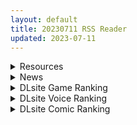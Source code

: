 ```yaml
---
layout: default
title: 20230711 RSS Reader
updated: 2023-07-11
---
```


<details class='content-parent'>
<summary>
Resources
</summary>
<details class='content-child'>
<summary>
<span class='rss-title'> [RJ01009167] [MAG館(v-mag)]人妻オナペット幸乃さん町内会温泉旅行全裸バスガイド! </span> <a class='rss-link' href='https://gmgard.com/gm122990' target='_blank'>&nbsp;</a>
<div class='rss-published'> 🕛 20230710 16:10:14</div>
</summary>
<img src="https://static.gmgard.us/Images/upload/10117102257277369.jpg" /><br /><p>町内会のシェアオナホ幸乃さんと一緒に温泉旅行! ドスケベな事が起こらない訳がない!</p>
</details>
<details class='content-child'>
<summary>
<span class='rss-title'> [自扫] [更生文化中文版] [无修正]  [中乃空] 向日葵カノジョ | 向日葵女友 [EPUB] </span> <a class='rss-link' href='https://gmgard.com/gm122991' target='_blank'>&nbsp;</a>
<div class='rss-published'> 🕛 20230710 15:46:36</div>
</summary>
<img src="https://static.gmgard.us/Images/upload/58740102346363907.jpg" /><br /><p>禁转他站。</p>
</details>
<details class='content-child'>
<summary>
<span class='rss-title'> [ヨダカパン][SURVIVE MORE]メスネコのシッポ～催●パワーでイジメっこもスキなコもヤリタイほうだい～ </span> <a class='rss-link' href='https://www.hacg.sbs/wp/96773.html' target='_blank'>&nbsp;</a>
<div class='rss-published'> 🕛 20230710 14:25:55</div>
</summary>
全彩CG集作品附带SURVIVE的有声动态漫画。 剧情就是男主获得了一根猫尾巴， &#8230; <a href="https://www.hacg.sbs/wp/96773.html">继续阅读 <span class="meta-nav">&#8594;</span></a>
</details>
<details class='content-child'>
<summary>
<span class='rss-title'> [悪転奏進 (黒糖ニッケ)] 快談都市伝説 深夜の駅でメスガキに突然エッチを迫られ搾りとられる本 (オリジナル) </span> <a class='rss-link' href='https://gmgard.com/gm122989' target='_blank'>&nbsp;</a>
<div class='rss-published'> 🕛 20230710 14:22:02</div>
</summary>
<img src="https://static.gmgard.us/Images/upload/95489102222011959.jpg" /><br /><p>这是个送子观音一般的怪谈故事。</p>
</details>
<details class='content-child'>
<summary>
<span class='rss-title'> [自购][RJ01066136][みかん畑]爆乳おばさんと夏の田舎性活 </span> <a class='rss-link' href='https://gmgard.com/gm122985' target='_blank'>&nbsp;</a>
<div class='rss-published'> 🕛 20230710 13:25:02</div>
</summary>
<img src="https://static.gmgard.us/Images/upload/18060092341361563.jpg" /><br /><p>我来力！</p>
</details>
<details class='content-child'>
<summary>
<span class='rss-title'> [日系/合集][かしわ屋 (ひよひよ)]催眠学園乱交科等57本[催眠/乱交][2.3G] </span> <a class='rss-link' href='https://gmgard.com/gm122986' target='_blank'>&nbsp;</a>
<div class='rss-published'> 🕛 20230710 13:23:39</div>
</summary>
<img src="https://static.gmgard.us/Images/upload/16688101052245836.jpg" /><br /><p>目录</p>
</details>
<details class='content-child'>
<summary>
<span class='rss-title'> [村长个人汉化] [RJ117041] [蕎麦とマヨ (朱赦ぼたん)] ヒーロー連合洗脳陥落の罠~サイボーグ娘編~ </span> <a class='rss-link' href='https://gmgard.com/gm122988' target='_blank'>&nbsp;</a>
<div class='rss-published'> 🕛 20230710 12:36:41</div>
</summary>
<img src="https://static.gmgard.us/Images/upload/42975102036415113.jpg" /><br /><p>村长原话：
同志们好啊村长又来了，这次还是荞麦那个系列的第一本，不过这本没啥意思啊，实话说荞麦就是废话多玩法有时候很无聊，有的就很不错，这次的剧情就是搭档被抓然后自己也被抓了，没办法啊，毕竟变成机器人了头脑比较简单，所以本次的正能量就是：机器人是不能代替人类的啊，毕竟随便搞个病毒就瘫痪了，小时候看那个机械公敌还是可怕的（毕竟长得太丑了不能做老婆）。好了，这次就到这了我们下次再见！</p>
</details>
<details class='content-child'>
<summary>
<span class='rss-title'> [无修正][未知字幕组][milky] 義母の吐息 ~背徳心に漂う母の色香 1+2 </span> <a class='rss-link' href='https://gmgard.com/gm122987' target='_blank'>&nbsp;</a>
<div class='rss-published'> 🕛 20230710 12:33:10</div>
</summary>
<img src="https://iili.io/Hs0CBIe.gif" /><br /><p>男主正值青春期 有一次看见后妈跟老爸在啪啪啪 看得入神 第二天看见叠好的衣服有昨天晚上后妈穿的内裤 于是色从心头起拿着内裤撸了起来...</p>
</details>

</details>
<details class='content-parent'>
<summary>
News
</summary>
<details class='content-child'>
<summary>
<span class='rss-title'> きゃべつそふと 最新作《あまいろショコラータ3》公開OP影片 </span> <a class='rss-link' href='https://home.gamer.com.tw/creationDetail.php?sn=5752912' target='_blank'>&nbsp;</a>
<div class='rss-published'> 🕛 20230710 12:48:55</div>
</summary>
<div align="center"><img border="0" class="gallery-image" src="https://i.imgur.com/KQBGlbW.jpg" width="650" /></div><div><br /></div><div>曾製作<b>《ジュエリー・ハーツ・アカデミア》</b>、<b>《あまいろショコラータ》</b>的遊戲公司 きゃべつそふと ，於今日(7/10)公開最新作<b>《あまいろショコラータ3》</b>的OP影片，預定2023年11月發售。</div><div><br /></div><div><div class="videoWrapper"><div class="videoWrapper video-youtube"></div></div></div><div align="center"><br /></div><div align="center"><b><font size="4">【故事劇情】</font></b></div><div align="center">未公開</div><div align="center"><br /></div><div align="center"><img border="0" class="gallery-image" src="https://i.imgur.com/hPzbnuG.png" width="305" /> <img border="0" class="gallery-image" src="https://i.imgur.com/Vv78yGU.png" width="305" /></div><div align="center"><img border="0" class="gallery-image" src="https://i.imgur.com/frkCfWd.png" width="305" /> <img border="0" class="gallery-image" src="https://i.imgur.com/ul8uR0m.png" width="305" /></div><div align="center"><img border="0" class="gallery-image" src="https://i.imgur.com/9Z1uYe8.png" width="305" /> <img border="0" class="gallery-image" src="https://i.imgur.com/uxcaJzB.png" width="305" /></div><div align="center"><img border="0" class="gallery-image" src="https://i.imgur.com/dY7mRgn.png" width="305" /> <img border="0" class="gallery-image" src="https://i.imgur.com/nICxQQT.png" width="305" /></div><div align="center"><img border="0" class="gallery-image" src="https://i.imgur.com/ORe5Iob.png" width="305" /> <img border="0" class="gallery-image" src="https://i.imgur.com/VTOJH2g.png" width="305" /></div><div align="center"><br /></div><div align="center"><br /></div><div align="left"><b><font size="4">CAST</font></b></div><div align="left"><div>百々瀬 みつき　CV：都とわ</div><div>コハナ　CV：明羽杏子</div><div><div><div>雪村 千絵莉　CV：藤咲ウサ</div><div>天宮 みくり　CV：八ッ橋しなもん</div></div></div><div>御園 苺華　CV：月白まひる</div><div>舞羽 ナナ　CV：朔羅ことね</div></div><div align="left"><br /></div><div><div><b><font size="4">STAFF</font></b></div><div><div>劇本：山蕗順平</div><div>原畫：しらたま、梱枝りこ</div><div>發售日：2023年11月</div><div>官網：未公開</div></div></div><div><br /></div>
</details>

</details>
<details class='content-parent'>
<summary>
DLsite Game Ranking
</summary>
<details class='content-child'>
<summary>
<span class='rss-title'> 護身術道場 秘密のNTRレッスン [WAKUWAKU] </span> <a class='rss-link' href='https://www.dlsite.com/maniax/work/=/product_id/RJ01053661.html' target='_blank'>&nbsp;</a>
<div class='rss-published'> 🕛 20230711 13:10:48</div>
</summary>
<img src ="http://img.dlsite.jp/modpub/images2/work/doujin/RJ01054000/RJ01053661_img_main.jpg"/><br/>これはシミュレーション系のエロゲーで、ユーモアな要素が盛り込まれています。
</details>
<details class='content-child'>
<summary>
<span class='rss-title'> セイントギアフォース [メタモルフォーゼ] </span> <a class='rss-link' href='https://www.dlsite.com/maniax/work/=/product_id/RJ01002988.html' target='_blank'>&nbsp;</a>
<div class='rss-published'> 🕛 20230711 13:10:48</div>
</summary>
<img src ="http://img.dlsite.jp/modpub/images2/work/doujin/RJ01003000/RJ01002988_img_main.jpg"/><br/>闘中にセクハラされて犯される!戦闘エロ特化RPG!!
</details>
<details class='content-child'>
<summary>
<span class='rss-title'> 穢神楽～Aikagura～ [アンホリクリエイション] </span> <a class='rss-link' href='https://www.dlsite.com/maniax/work/=/product_id/RJ01064183.html' target='_blank'>&nbsp;</a>
<div class='rss-published'> 🕛 20230711 13:10:48</div>
</summary>
<img src ="http://img.dlsite.jp/modpub/images2/work/doujin/RJ01065000/RJ01064183_img_main.jpg"/><br/>巫女風の退魔師があやかしの巣窟に挑む!負けたら凌辱!本格的横スクロール和風剣戟アクションゲーム!
</details>
<details class='content-child'>
<summary>
<span class='rss-title'> NTRaholic(チホネトラレケイカク) [Ntraholic] </span> <a class='rss-link' href='https://www.dlsite.com/maniax/work/=/product_id/RJ384983.html' target='_blank'>&nbsp;</a>
<div class='rss-published'> 🕛 20230711 13:10:48</div>
</summary>
<img src ="http://img.dlsite.jp/modpub/images2/work/doujin/RJ385000/RJ384983_img_main.jpg"/><br/>生活に困っていた夫婦の二人は“あなた”のマンションに引っ越してきた。妻の方はすごくセクシーな身体付きがして、“あなた”は美しい妻の千穂を狙い、安い家賃で部屋を提供してあげた。人妻の攻略が好みの“あなた”は魂を賭け金として、悪魔と賭けをした。賭けによって、“あなた”は悪魔の力を手に入れた。清らかな千穂、その天使のような顔の下には、一体どんな物が潜んでいるのでしょうか。
</details>
<details class='content-child'>
<summary>
<span class='rss-title'> Handyman Legend ハンディマン・レジェンド [超真剣Studio] </span> <a class='rss-link' href='https://www.dlsite.com/maniax/work/=/product_id/RJ01036146.html' target='_blank'>&nbsp;</a>
<div class='rss-published'> 🕛 20230711 13:10:48</div>
</summary>
<img src ="http://img.dlsite.jp/modpub/images2/work/doujin/RJ01037000/RJ01036146_img_main.jpg"/><br/>君はスマートフォンアプリで案件を受注しているハンディマンです。 お客様の家にある様々な問題を解決し、時には他の問題も「解決」してあげる...
</details>

</details>
<details class='content-parent'>
<summary>
DLsite Voice Ranking
</summary>
<details class='content-child'>
<summary>
<span class='rss-title'> 汪醬日記-關於我的狗狗居然變成人 [Mirolive] </span> <a class='rss-link' href='https://www.dlsite.com/maniax/work/=/product_id/RJ01073703.html' target='_blank'>&nbsp;</a>
<div class='rss-published'> 🕛 20230711 13:10:51</div>
</summary>
<img src ="http://img.dlsite.jp/modpub/images2/work/doujin/RJ01074000/RJ01073703_img_main.jpg"/><br/>一直陪伴在身邊的狗狗 某天回家 居然變成人形 這該如何是好
</details>
<details class='content-child'>
<summary>
<span class='rss-title'> 讓同居人塔芭絲可溺愛你一番 [Mirolive] </span> <a class='rss-link' href='https://www.dlsite.com/maniax/work/=/product_id/RJ01047019.html' target='_blank'>&nbsp;</a>
<div class='rss-published'> 🕛 20230711 13:10:51</div>
</summary>
<img src ="http://img.dlsite.jp/modpub/images2/work/doujin/RJ01048000/RJ01047019_img_main.jpg"/><br/>明明與TAKO同居了,卻因為工作時間錯開不能好好貼貼。某天TAKO見你回家疲憊的的模樣,終於決定把工作排開,空出時間好好寵你一番。
</details>
<details class='content-child'>
<summary>
<span class='rss-title'> 【低音オホ声】ズボラな褐色エルフ♀とイチャらぶ交尾しまくる日常。 [桃色みんと] </span> <a class='rss-link' href='https://www.dlsite.com/maniax/work/=/product_id/RJ01065724.html' target='_blank'>&nbsp;</a>
<div class='rss-published'> 🕛 20230711 13:10:51</div>
</summary>
<img src ="http://img.dlsite.jp/modpub/images2/work/doujin/RJ01066000/RJ01065724_img_main.jpg"/><br/>【ちょっと俺を好き過ぎる褐色エルフとの同棲性活】ある日の残業帰り、褐色エルフがそこに文字通り”落ちて”いた。「いいよ…?俺とまんこしたいんだろ?」暗く冷たい部屋に宿る温もり。下品でズボラな褐色エルフ♀との同居生活が、いま始まる…。
</details>
<details class='content-child'>
<summary>
<span class='rss-title'> 【簡体字版】義理あね。 [つばめいと] </span> <a class='rss-link' href='https://www.dlsite.com/maniax/work/=/product_id/RJ01066223.html' target='_blank'>&nbsp;</a>
<div class='rss-published'> 🕛 20230711 13:10:51</div>
</summary>
<img src ="http://img.dlsite.jp/modpub/images2/work/doujin/RJ01067000/RJ01066223_img_main.jpg"/><br/>親の再婚でできた義理のお姉ちゃんにオナニーを見られてしまった日から…えっちな事をされて、可愛がられて…普段は優しいのにえっちの時は強引な【せいなお義姉ちゃん】に童貞を奪われてしまいます。両親が居るのにお風呂でもトイレでも部屋でも…そして両親の帰りが遅い日にはリビングでも。逆転一切なしのガン攻めで手コキ、フェラ、乳首攻め、耳舐め、足コキ、焦らされて辱められて、お仕置きされて…
</details>
<details class='content-child'>
<summary>
<span class='rss-title'> 【寸止調教】學姊陪你玩玩具!【中文音聲】 [Bedtime Story 被談聲聆] </span> <a class='rss-link' href='https://www.dlsite.com/maniax/work/=/product_id/RJ01066265.html' target='_blank'>&nbsp;</a>
<div class='rss-published'> 🕛 20230711 13:10:51</div>
</summary>
<img src ="http://img.dlsite.jp/modpub/images2/work/doujin/RJ01067000/RJ01066265_img_main.jpg"/><br/>學姊在因緣際會下發現你會買各式各樣成人玩具的秘密,本來擔心她會說出去,沒想到她竟然答應保密,只是同時,她也與你立下一項「約定」……
</details>

</details>
<details class='content-parent'>
<summary>
DLsite Comic Ranking
</summary>
<details class='content-child'>
<summary>
<span class='rss-title'> 女子校の性欲処理係として編入した男子生徒による記録 [あのんの大洪水伝説] </span> <a class='rss-link' href='https://www.dlsite.com/maniax/work/=/product_id/RJ439801.html' target='_blank'>&nbsp;</a>
<div class='rss-published'> 🕛 20230711 13:10:53</div>
</summary>
<img src ="http://img.dlsite.jp/modpub/images2/work/doujin/RJ440000/RJ439801_img_main.jpg"/><br/>これは女子校でただ一人の男子である『性欲処理係』のあなたと 欲求不満なドスケベ女子達との濃厚変態プレイの記録である──… 女子校に編入させられたあなたを待っていたのは、思春期でムラムラが止まらない女の子たちとの淫らな日々!?溜まりに溜まった性欲とこじれまくった性癖を解放すべく、 あの手この手であなたに変態プレイを求めてくる彼女達… ド淫乱なニオイフェチ女子に囲まれた、スケベ過ぎる学園性活!
</details>
<details class='content-child'>
<summary>
<span class='rss-title'> 寄生されてHなエイリアンにされちゃう娘の話 Alien's Egg 「Abandoned Ship」 [Heno2] </span> <a class='rss-link' href='https://www.dlsite.com/maniax/work/=/product_id/RJ01053011.html' target='_blank'>&nbsp;</a>
<div class='rss-published'> 🕛 20230711 13:10:53</div>
</summary>
<img src ="http://img.dlsite.jp/modpub/images2/work/doujin/RJ01054000/RJ01053011_img_main.jpg"/><br/>寄生されてHなエイリアンにされちゃう娘たちの話。寄生・異形化・悪堕ちアリの成人向け漫画です。
</details>
<details class='content-child'>
<summary>
<span class='rss-title'> 退魔師の淫堕-相馬日奈編(1) [New World] </span> <a class='rss-link' href='https://www.dlsite.com/maniax/work/=/product_id/RJ01072585.html' target='_blank'>&nbsp;</a>
<div class='rss-published'> 🕛 20230711 13:10:53</div>
</summary>
<img src ="http://img.dlsite.jp/modpub/images2/work/doujin/RJ01073000/RJ01072585_img_main.jpg"/><br/>少女退魔師の末路、私が知らないところで、幼馴染は見知らぬ人と変わった
</details>
<details class='content-child'>
<summary>
<span class='rss-title'> メイド教育3-没落貴族瑠璃川椿- [きょくちょ局] </span> <a class='rss-link' href='https://www.dlsite.com/maniax/work/=/product_id/RJ417751.html' target='_blank'>&nbsp;</a>
<div class='rss-published'> 🕛 20230711 13:10:53</div>
</summary>
<img src ="http://img.dlsite.jp/modpub/images2/work/doujin/RJ418000/RJ417751_img_main.jpg"/><br/>『メイド教育。』第三弾! 昨晩の『教育』から一夜明け、ご主人様に呼び出された元貴族、瑠璃川 椿は、後輩が側にいるにも関わらず、廊下で手淫され想像以上に感じてしまう…。 自分の身体の変化に戸惑いつつも、貴族の誇りを失わぬように気丈に振る舞う椿… 。だが、毎日続く変態的なメイド教育に、次第に心と身体を快楽に蝕まれていく…!  恥辱にまみれた表情を浮かべ白く柔らかいおっぱいをさらす元令嬢の痴態をぜひご堪能くださいっ!
</details>
<details class='content-child'>
<summary>
<span class='rss-title'> 獣感 捌 [Rush Rise Line] </span> <a class='rss-link' href='https://www.dlsite.com/maniax/work/=/product_id/RJ354849.html' target='_blank'>&nbsp;</a>
<div class='rss-published'> 🕛 20230711 13:10:53</div>
</summary>
<img src ="http://img.dlsite.jp/modpub/images2/work/doujin/RJ355000/RJ354849_img_main.jpg"/><br/>獣姦!蟲姦!妊婦・出産!!
</details>

</details>
